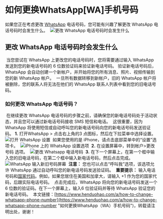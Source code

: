# 如何更换WhatsApp[WA]手机号码
如果您正在考虑更改 [WhatsApp](https://www.henduohao.com/tag/whatsapp "WhatsApp Messenger（简称WhatsApp）是一款用于智能手机之间通讯的应用程序，支持iPhone手机和Android手机。可免费从发送手机短信转为使用WhatsApp程序，以发送和接收信息、图片、音频文件和视频信息。") 电话号码，您可能有兴趣了解更改 WhatsApp 电话号码时会发生什么。
​
![更改 WhatsApp 电话号码时会发生什么](https://p3-juejin.byteimg.com/tos-cn-i-k3u1fbpfcp/594e86e36dc7480496a85432d8a95ab2~tplv-k3u1fbpfcp-zoom-1.image)
​
## 更改 WhatsApp 电话号码时会发生什么
​
当您尝试在 WhatsApp 上更改您的电话号码时，您将需要通过输入 WhatsApp 发送到您的新电话号码的 6 位数验证码来验证新电话号码。
​
验证新电话号码后，WhatsApp 会自动创建一个新帐户，并开始将您的所有消息、照片、视频传输到您的新 WhatsApp 帐户。
​
一旦所有数据转移到新帐户，旧的 WhatsApp 帐户将被删除，您的联系人将无法在他们的 WhatsApp 联系人列表中看到您的旧电话号码。
​
### 如何更改 WhatsApp 电话号码？
​
在继续更改 WhatsApp 电话号码的步骤之前，请确保您的新电话号码处于活动状态，并且您可以通过新电话号码接收 SMS 短信和电话。
​
这很重要，因为 WhatsApp 将使用短信或自动呼叫您的新电话号码向您的新电话号码发送验证码。
​
**1.** 打开WhatsApp > 点击右上角的3 点图标，然后在下拉菜单中选择设置。
​
![打开 WhatsApp 设置](https://p3-juejin.byteimg.com/tos-cn-i-k3u1fbpfcp/8859b206c62a4831812e66447a11a5f1~tplv-k3u1fbpfcp-zoom-1.image)
​
如果您使用的是 iPhone，请点击底部菜单中的“设置”选项卡。
​
![iPhone 上的 WhatsApp 设置选项](https://p3-juejin.byteimg.com/tos-cn-i-k3u1fbpfcp/b931d65f50f149bea8f4331f027cdf74~tplv-k3u1fbpfcp-zoom-1.image)
​
**2.** 在设置屏幕中，转到帐户>更改号码 选项。
​
![更改 Whatsapp 电话号码](https://p3-juejin.byteimg.com/tos-cn-i-k3u1fbpfcp/b2f03f97603b456fb589e6d57b48d400~tplv-k3u1fbpfcp-zoom-1.image)
​
**3.** 在下一个屏幕上，在第一个框中输入您的旧电话号码，在第二个框中输入新电话号码，然后点击完成。
​
![WhatsApp 输入新旧号码屏幕](https://p3-juejin.byteimg.com/tos-cn-i-k3u1fbpfcp/047d3c90c8154a42af569667d04247c3~tplv-k3u1fbpfcp-zoom-1.image)
​
**注意：** 您也可以点击“呼叫我”选项，该选项允许 WhatsApp 通过自动呼叫您的新电话号码发送验证码。
​
**重要提示：** 输入电话号码和[国家代码](https://countrycode.org/)。例如，如果您居住在美国和加拿大，请输入 +1 作为您的国家代码，后跟实际电话号码。
​
点击完成后，WhatsApp 将向您的新电话号码发送一个6 位数的验证码。在下一个屏幕上，输入6 位验证码并等待 WhatsApp 验证您的新电话号码。
​
本文链接：[https://www.henduohao.com/a/how-to-change-whatsapp-phone-number](https://www.henduohao.com/a/how-to-change-whatsapp-phone-number "如何更换WhatsApp（WA）手机号码")，转载请注明出处，谢谢！